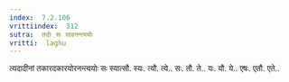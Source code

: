 ```yaml
---
index:  7.2.106
vrittiindex:  312
sutra:  तदोः सः सावनन्त्ययोः
vritti:  laghu 
---
```


त्यदादीनां तकारदकारयोरनन्त्ययोः सः स्यात्सौ. स्यः. त्यौ. त्ये.. सः. तौ. ते.. यः. यौ. ये.. एषः. एतौ. एते..

